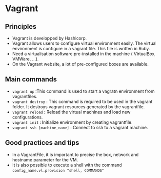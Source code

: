 # Vagrant

## Principles

* Vagrant is developped by Hashicorp.
* Vagrant allows users to configure virtual environment easily. The virtual environment is configure in a vagrant file. This file is written in Ruby.
* Need a virtualisation software pre-installed in the machine ( VirtualBox, VMWare, ...).
* On the Vagrant website, a lot of pre-configured boxes are available.

## Main commands

* `vagrant up` :This command is used to start a vagratn environment from vagrantfiles.
* `vagrant destroy` : This command is required to be used in the vagrant folder. It destroys vagrant resources generated by the vagrantfile.
* `vagrant reload` : Reload the virtual machines and load new configurations.
* `vagrant init` : Initialize environment by creating vagrantfile.
* `vagrant ssh [machine_name]` : Connect to ssh to a vagrant machine.

## Good practices and tips

* In a VagrantFile, it is important to precise the box, network and hostname parameter for the VM.
* It is also possible to execute a shell with the command `config_name.vl.provision "shell, COMMANDS"`
